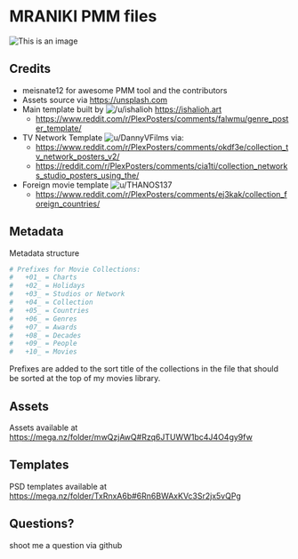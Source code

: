 # MRANIKI PMM files
![This is an image](https://i.imgur.com/5H5tyXm.jpg)


## Credits
 - meisnate12 for awesome PMM tool and the contributors
 - Assets source via https://unsplash.com
 - Main template built by ![/u/ishalioh](https://www.reddit.com/user/ishalioh) https://ishalioh.art 
    - https://www.reddit.com/r/PlexPosters/comments/falwmu/genre_poster_template/
 - TV Network Template ![u/DannyVFilms](https://www.reddit.com/user/DannyVFilms) via:
    - https://www.reddit.com/r/PlexPosters/comments/okdf3e/collection_tv_network_posters_v2/
    - https://reddit.com/r/PlexPosters/comments/cia1ti/collection_networks_studio_posters_using_the/ 
 - Foreign movie template ![u/THANOS137](https://www.reddit.com/user/THANOS137)
    - https://www.reddit.com/r/PlexPosters/comments/ej3kak/collection_foreign_countries/


## Metadata

Metadata structure
```yaml
# Prefixes for Movie Collections:
#   +01_ = Charts
#   +02_ = Holidays
#   +03_ = Studios or Network
#   +04_ = Collection
#   +05_ = Countries
#   +06_ = Genres
#   +07_ = Awards
#   +08_ = Decades
#   +09_ = People
#   +10_ = Movies
```
Prefixes are added to the sort title of the collections in the file that should be sorted at the top of my movies library.

## Assets
Assets available at https://mega.nz/folder/mwQzjAwQ#Rzq6JTUWW1bc4J4O4gy9fw

## Templates

PSD templates available at https://mega.nz/folder/TxRnxA6b#6Rn6BWAxKVc3Sr2jx5vQPg




## Questions?
shoot me a question via github
